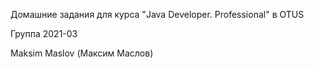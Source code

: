 Домашние задания для курса "Java Developer. Professional" в OTUS 

Группа 2021-03

Maksim Maslov (Максим Маслов)
